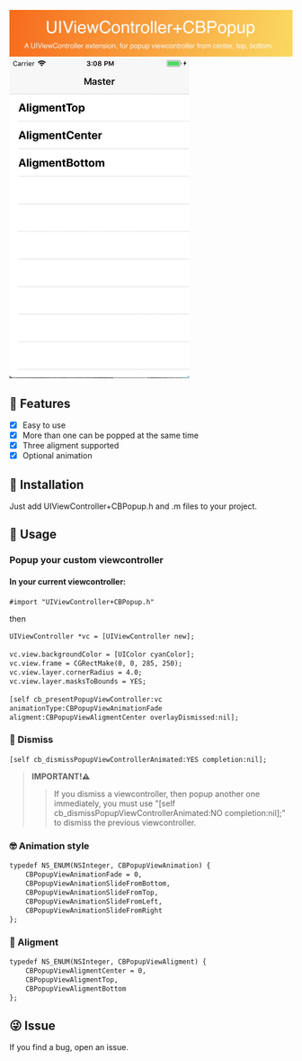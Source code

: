 ![Alt text](https://github.com/qcc107/UIViewController-CBPopup/blob/master/title.jpg)
![Alt text](https://github.com/qcc107/UIViewController-CBPopup/blob/master/animation.gif)

## 🌟 Features

- [x] Easy to use
- [x] More than one can be popped at the same time
- [x] Three aligment supported
- [x] Optional animation

## 📲 Installation

Just add UIViewController+CBPopup.h and .m files to your project.

## 🌰 Usage
### Popup your custom viewcontroller

#### In your current viewcontroller:
```objc
#import "UIViewController+CBPopup.h"
```
then
```objc
UIViewController *vc = [UIViewController new];

vc.view.backgroundColor = [UIColor cyanColor];
vc.view.frame = CGRectMake(0, 0, 285, 250);
vc.view.layer.cornerRadius = 4.0;
vc.view.layer.masksToBounds = YES;

[self cb_presentPopupViewController:vc animationType:CBPopupViewAnimationFade aligment:CBPopupViewAligmentCenter overlayDismissed:nil];

```

### 📴 Dismiss

```objc
[self cb_dismissPopupViewControllerAnimated:YES completion:nil];
```
> **IMPORTANT!⚠️**
>>If you dismiss a viewcontroller, then popup another one immediately, you must use "[self cb_dismissPopupViewControllerAnimated:NO completion:nil];" to dismiss the previous viewcontroller. 


### 🤓 Animation style
```objc
typedef NS_ENUM(NSInteger, CBPopupViewAnimation) {
    CBPopupViewAnimationFade = 0,
    CBPopupViewAnimationSlideFromBottom,
    CBPopupViewAnimationSlideFromTop,
    CBPopupViewAnimationSlideFromLeft,
    CBPopupViewAnimationSlideFromRight
};
```

### 🌿 Aligment
```objc
typedef NS_ENUM(NSInteger, CBPopupViewAligment) {
    CBPopupViewAligmentCenter = 0,
    CBPopupViewAligmentTop,
    CBPopupViewAligmentBottom
};
```
## 😜 Issue
If you find a bug, open an issue.